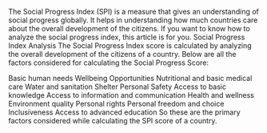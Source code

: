 The Social Progress Index (SPI) is a measure that gives an understanding of social progress globally. 
It helps in understanding how much countries care about the overall development of the citizens. 
If you want to know how to analyze the social progress index, this article is for you.
Social Progress Index Analysis
The Social Progress Index score is calculated by analyzing the overall development of the citizens of a country. Below are all the factors considered for calculating the Social Progress Score:

Basic human needs
Wellbeing
Opportunities
Nutritional and basic medical care
Water and sanitation
Shelter
Personal Safety
Access to basic knowledge
Access to information and communication
Health and wellness
Environment quality
Personal rights
Personal freedom and choice
Inclusiveness
Access to advanced education
So these are the primary factors considered while calculating the SPI score of a country.
